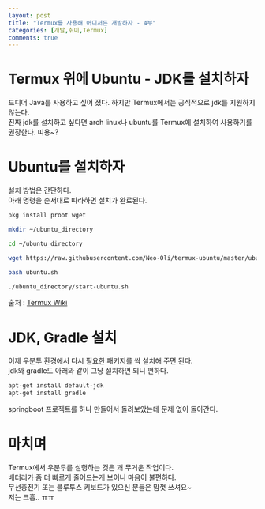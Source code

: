 ```yaml
---
layout: post
title: "Termux를 사용해 어디서든 개발하자 - 4부"
categories: [개발,취미,Termux]
comments: true
---
```

# Termux 위에 Ubuntu - JDK를 설치하자

드디어 Java를 사용하고 싶어 졌다. 하지만 Termux에서는 공식적으로 jdk를 지원하지 않는다.  
진짜 jdk를 설치하고 싶다면 arch linux나 ubuntu를 Termux에 설치하여 사용하기를 권장한다. 띠용~?

# Ubuntu를 설치하자

설치 방법은 간단하다.  
아래 명령을 순서대로 따라하면 설치가 완료된다.

```bash
pkg install proot wget

mkdir ~/ubuntu_directory

cd ~/ubuntu_directory

wget https://raw.githubusercontent.com/Neo-Oli/termux-ubuntu/master/ubuntu.sh

bash ubuntu.sh

./ubuntu_directory/start-ubuntu.sh
```

출처 : [Termux Wiki](https://wiki.termux.com/wiki/Ubuntu)

# JDK, Gradle 설치

이제 우분투 환경에서 다시 필요한 패키지를 싹 설치해 주면 된다.  
jdk와 gradle도 아래와 같이 그냥 설치하면 되니 편하다.

```bash
apt-get install default-jdk
apt-get install gradle
```

springboot 프로젝트를 하나 만들어서 돌려보았는데 문제 없이 돌아간다.

# 마치며

Termux에서 우분투를 실행하는 것은 꽤 무거운 작업이다.  
배터리가 좀 더 빠르게 줄어드는게 보이니 마음이 불편하다.  
무선충전기 또는 블루투스 키보드가 있으신 분들은 맘껏 쓰셔요~  
저는 크흡.. ㅠㅠ